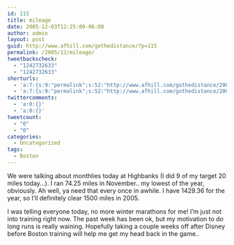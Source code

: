 ```yaml
---
id: 115
title: mileage
date: 2005-12-03T12:25:00-06:00
author: admin
layout: post
guid: http://www.afhill.com/gothedistance/?p=115
permalink: /2005/12/mileage/
tweetbackscheck:
  - "1242732633"
  - "1242732633"
shorturls:
  - 'a:7:{s:9:"permalink";s:52:"http://www.afhill.com/gothedistance/2005/12/mileage/";s:7:"tinyurl";s:25:"http://tinyurl.com/ogrngu";s:4:"isgd";s:17:"http://is.gd/BiZ1";s:5:"bitly";s:19:"http://bit.ly/t8Njx";s:5:"snipr";s:22:"http://snipr.com/ic1mg";s:5:"snurl";s:22:"http://snurl.com/ic1mg";s:7:"snipurl";s:24:"http://snipurl.com/ic1mg";}'
  - 'a:7:{s:9:"permalink";s:52:"http://www.afhill.com/gothedistance/2005/12/mileage/";s:7:"tinyurl";s:25:"http://tinyurl.com/ogrngu";s:4:"isgd";s:17:"http://is.gd/BiZ1";s:5:"bitly";s:19:"http://bit.ly/t8Njx";s:5:"snipr";s:22:"http://snipr.com/ic1mg";s:5:"snurl";s:22:"http://snurl.com/ic1mg";s:7:"snipurl";s:24:"http://snipurl.com/ic1mg";}'
twittercomments:
  - 'a:0:{}'
  - 'a:0:{}'
tweetcount:
  - "0"
  - "0"
categories:
  - Uncategorized
tags:
  - Boston
---
```

We were talking about monthlies today at Highbanks (I did 9 of my target 20 miles today&#8230;). I ran 74.25 miles in November.. my lowest of the year, obviously. Ah well, ya need that every once in awhile. I have 1429.36 for the year, so I&#8217;ll definitely clear 1500 miles in 2005.

I was telling everyone today, no more winter marathons for me! I&#8217;m just not into training right now. The past week has been ok, but my motivation to do long runs is really waining. Hopefully taking a couple weeks off after Disney before Boston training will help me get my head back in the game..